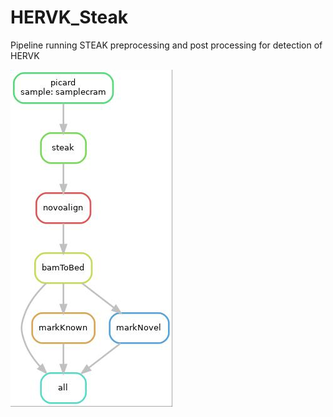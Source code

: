 # HERVK_Steak
Pipeline running STEAK preprocessing and post processing for detection of HERVK

![Alt text](/dagSteak.jpg?raw=true "Optional Title")
